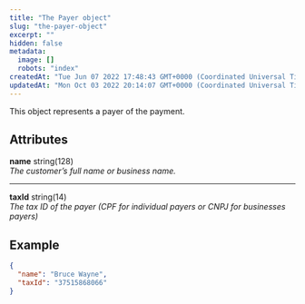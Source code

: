 ```yaml
---
title: "The Payer object"
slug: "the-payer-object"
excerpt: ""
hidden: false
metadata: 
  image: []
  robots: "index"
createdAt: "Tue Jun 07 2022 17:48:43 GMT+0000 (Coordinated Universal Time)"
updatedAt: "Mon Oct 03 2022 20:14:07 GMT+0000 (Coordinated Universal Time)"
---
```

This object represents a payer of the payment.

## Attributes

**name** string(128)  
_The customer’s full name or business name._

***

**taxId** string(14)  
_The tax ID of the payer (CPF for individual payers or CNPJ for businesses payers)_

## Example

```json
{
  "name": "Bruce Wayne",
  "taxId": "37515868066"
}
```

